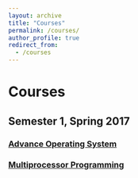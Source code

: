 ```yaml
---
layout: archive
title: "Courses"
permalink: /courses/
author_profile: true
redirect_from:
  - /courses
---
```


# Courses

## Semester 1, Spring 2017
### [Advance Operating System][os_link_spring_2017]
### [Multiprocessor Programming][mu_link_spring_2017]

[os_link_spring_2017]: http://sandeepkumar.xyz/Assignments/advanceos.html
[mu_link_spring_2017]:http://sandeepkumar.xyz/Assignments/multiprocessor.html

